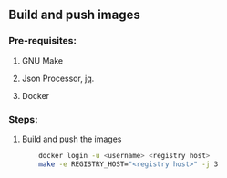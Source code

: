 Build and push images
-----------------------

### Pre-requisites:

1. GNU Make

2. Json Processor, [jq](https://jqlang.github.io/jq/). 

3. Docker

### Steps:

1. Build and push the images

    ```sh
        docker login -u <username> <registry host>
        make -e REGISTRY_HOST="<registry host>" -j 3
    ```

